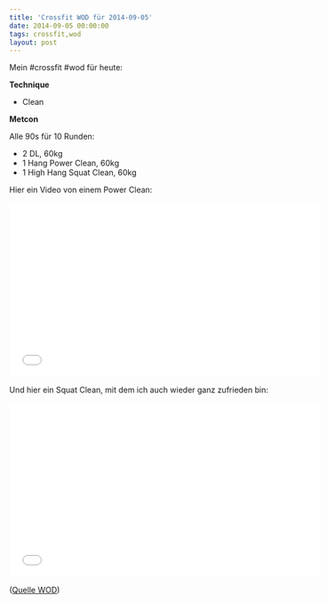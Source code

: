 ```yaml
---
title: 'Crossfit WOD für 2014-09-05'
date: 2014-09-05 00:00:00 
tags: crossfit,wod
layout: post
---
```

Mein #crossfit #wod für heute:

**Technique**

* Clean

**Metcon**

Alle 90s für 10 Runden:

* 2 DL, 60kg
* 1 Hang Power Clean, 60kg
* 1 High Hang Squat Clean, 60kg

Hier ein Video von einem Power Clean:

<iframe width="560" height="315" src="//www.youtube-nocookie.com/embed/nykfuRCJV5s" frameborder="0" allowfullscreen></iframe>

Und hier ein Squat Clean, mit dem ich auch wieder ganz zufrieden bin:

<iframe width="560" height="315" src="//www.youtube-nocookie.com/embed/VcT_5mqA-pY" frameborder="0" allowfullscreen></iframe>

([Quelle WOD][0])

[0]: http://www.crossfithh.de/workouts--news/workout-friday34

